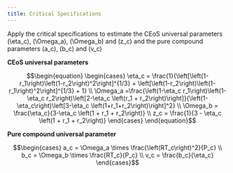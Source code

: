 ```yaml
---
title: Critical Specifications
---
```


Apply the critical specifications to estimate the CEoS universal parameters \(\eta_c\), \(\Omega_a\), \(\Omega_b\) and \(z_c\) and the pure compound parameters \(a_c\), \(b_c\) and \(v_c\)

**CEoS universal parameters**

$$\begin{equation}
\begin{cases}
\eta_c = \frac{1}{\left[\left(1-r_1\right)\left(1-r_2\right)^2\right]^{1/3} + \left[\left(1-r_2\right)\left(1-r_1\right)^2\right]^{1/3} + 1} \\
\Omega_a =\frac{\left(1-\eta_c r_1\right)\left(1-\eta_c r_2\right)\left[2-\eta_c \left(r_1 + r_2\right)\right]}{\left(1-\eta_c\right)\left[3-\eta_c \left(1+r_1+r_2\right)\right]^2} \\
\Omega_b = \frac{\eta_c}{3-\eta_c \left(1 + r_1 + r_2\right)} \\
z_c = \frac{1}{3 - \eta_c \left(1 + r_1 + r_2\right)}
\end{cases}
 \end{equation}$$

**Pure compound universal parameter**

$$\begin{cases}
a_c = \Omega_a \times \frac{\left(RT_c\right)^2}{P_c} \\
b_c = \Omega_b \times \frac{RT_c}{P_c} \\
v_c = \frac{b_c}{\eta_c}
\end{cases}$$